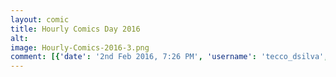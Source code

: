 ```yaml
---
layout: comic
title: Hourly Comics Day 2016
alt: 
image: Hourly-Comics-2016-3.png
comment: [{'date': '2nd Feb 2016, 7:26 PM', 'username': 'tecco_dsilva', 'comment': 'Four pages of comics in one day!'}]
---
```

